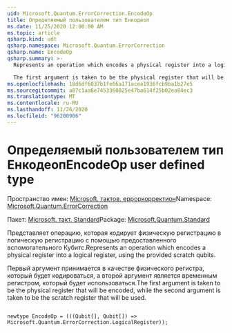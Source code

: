 ```yaml
---
uid: Microsoft.Quantum.ErrorCorrection.EncodeOp
title: Определяемый пользователем тип Енкодеоп
ms.date: 11/25/2020 12:00:00 AM
ms.topic: article
qsharp.kind: udt
qsharp.namespace: Microsoft.Quantum.ErrorCorrection
qsharp.name: EncodeOp
qsharp.summary: >-
  Represents an operation which encodes a physical register into a logical register, using the provided scratch qubits.

  The first argument is taken to be the physical register that will be encoded, while the second argument is taken to be the scratch register that will be used.
ms.openlocfilehash: 18d6df6037b1fe66a171acea1936fcb9ba1b27e5
ms.sourcegitcommit: a87c1aa8e7453360025e47ba614f25b02ea84ec3
ms.translationtype: MT
ms.contentlocale: ru-RU
ms.lasthandoff: 11/26/2020
ms.locfileid: "96200906"
---
```

# <a name="encodeop-user-defined-type"></a><span data-ttu-id="f4cd7-102">Определяемый пользователем тип Енкодеоп</span><span class="sxs-lookup"><span data-stu-id="f4cd7-102">EncodeOp user defined type</span></span>

<span data-ttu-id="f4cd7-103">Пространство имен: [Microsoft. тактов. ерроркорректион](xref:Microsoft.Quantum.ErrorCorrection)</span><span class="sxs-lookup"><span data-stu-id="f4cd7-103">Namespace: [Microsoft.Quantum.ErrorCorrection](xref:Microsoft.Quantum.ErrorCorrection)</span></span>

<span data-ttu-id="f4cd7-104">Пакет: [Microsoft. такт. Standard](https://nuget.org/packages/Microsoft.Quantum.Standard)</span><span class="sxs-lookup"><span data-stu-id="f4cd7-104">Package: [Microsoft.Quantum.Standard](https://nuget.org/packages/Microsoft.Quantum.Standard)</span></span>


<span data-ttu-id="f4cd7-105">Представляет операцию, которая кодирует физическую регистрацию в логическую регистрацию с помощью предоставленного вспомогательного Кубитс.</span><span class="sxs-lookup"><span data-stu-id="f4cd7-105">Represents an operation which encodes a physical register into a logical register, using the provided scratch qubits.</span></span>

<span data-ttu-id="f4cd7-106">Первый аргумент принимается в качестве физического регистра, который будет кодироваться, а второй аргумент является временным регистром, который будет использоваться.</span><span class="sxs-lookup"><span data-stu-id="f4cd7-106">The first argument is taken to be the physical register that will be encoded, while the second argument is taken to be the scratch register that will be used.</span></span>

```qsharp

newtype EncodeOp = (((Qubit[], Qubit[]) => Microsoft.Quantum.ErrorCorrection.LogicalRegister));
```

